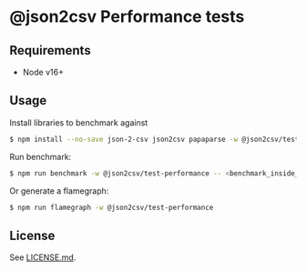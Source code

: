 # @json2csv Performance tests

## Requirements

- Node v16+

## Usage

Install libraries to benchmark against

```bash
$ npm install --no-save json-2-csv json2csv papaparse -w @json2csv/test-performance
```

Run benchmark:
```bash
$ npm run benchmark -w @json2csv/test-performance -- <benchmark_inside_benchmark_folder> 
```

Or generate a flamegraph:
```bash
$ npm run flamegraph -w @json2csv/test-performance 
```

## License

See [LICENSE.md](https://github.com/juanjoDiaz/json2csv/blob/main/LICENSE.md).
